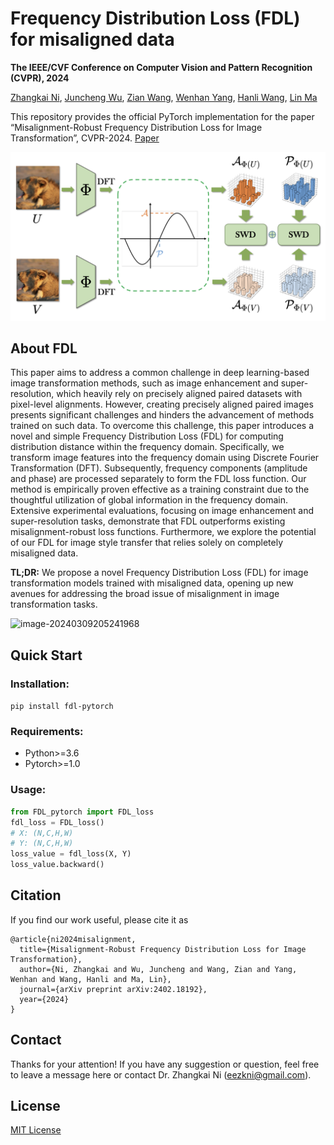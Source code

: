 # Frequency Distribution Loss (FDL) for misaligned data

**The IEEE/CVF Conference on Computer Vision and Pattern Recognition (CVPR), 2024**

[Zhangkai Ni](https://eezkni.github.io/), [Juncheng Wu](https://scholar.google.com/citations?user=RSn2gykAAAAJ&hl=en&oi=sra), [Zian Wang](https://scholar.google.com/citations?user=Mi6YUBoAAAAJ&hl=en&oi=sra), [Wenhan Yang](https://flyywh.github.io/), [Hanli Wang](https://mic.tongji.edu.cn/51/91/c9778a86417/page.htm), [Lin Ma](https://forestlinma.com/)

This repository provides the official PyTorch implementation for the paper “Misalignment-Robust Frequency Distribution Loss for Image Transformation”, CVPR-2024. [Paper](https://arxiv.org/abs/2402.18192)

![image-20240309205345255](./imgs/framework.png)

## About FDL

This paper aims to address a common challenge in deep learning-based image transformation methods, such as image enhancement and super-resolution, which heavily rely on precisely aligned paired datasets with pixel-level alignments. However, creating precisely aligned paired images presents significant challenges and hinders the advancement of methods trained on such data. To overcome this challenge, this paper introduces a novel and simple Frequency Distribution Loss (FDL) for computing distribution distance within the frequency domain. Specifically, we transform image features into the frequency domain using Discrete Fourier Transformation (DFT). Subsequently, frequency components (amplitude and phase) are processed separately to form the FDL loss function. Our method is empirically proven effective as a training constraint due to the thoughtful utilization of global information in the frequency domain. Extensive experimental evaluations, focusing on image enhancement and super-resolution tasks, demonstrate that FDL outperforms existing misalignment-robust loss functions. Furthermore, we explore the potential of our FDL for image style transfer that relies solely on completely misaligned data.

**TL;DR:** We propose a novel Frequency Distribution Loss (FDL) for image transformation models trained with misaligned data, opening up new avenues for addressing the broad issue of misalignment in image transformation tasks.

![image-20240309205241968](./imgs/comparison.png)

## Quick Start

### Installation:

`pip install fdl-pytorch`

### Requirements:

- Python>=3.6
- Pytorch>=1.0

### Usage:

```python
from FDL_pytorch import FDL_loss
fdl_loss = FDL_loss()
# X: (N,C,H,W) 
# Y: (N,C,H,W) 
loss_value = fdl_loss(X, Y)
loss_value.backward()
```

## Citation

If you find our work useful, please cite it as

```
@article{ni2024misalignment,
  title={Misalignment-Robust Frequency Distribution Loss for Image Transformation},
  author={Ni, Zhangkai and Wu, Juncheng and Wang, Zian and Yang, Wenhan and Wang, Hanli and Ma, Lin},
  journal={arXiv preprint arXiv:2402.18192},
  year={2024}
}
```

## Contact

Thanks for your attention! If you have any suggestion or question, feel free to leave a message here or contact Dr. Zhangkai Ni (eezkni@gmail.com).


## License

[MIT License](https://opensource.org/licenses/MIT)

